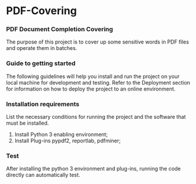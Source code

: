 # PDF-Covering
### PDF Document Completion Covering

The purpose of this project is to cover up some sensitive words in PDF files and operate them in batches.



### Guide to getting started

The following guidelines will help you install and run the project on your local machine for development and testing. Refer to the Deployment section for information on how to deploy the project to an online environment.

### Installation requirements

List the necessary conditions for running the project and the software that must be installed.
1. Install Python 3 enabling environment;
2. Install Plug-ins pypdf2, reportlab, pdfminer;

### Test

After installing the python 3 environment and plug-ins, running the code directly can automatically test.
